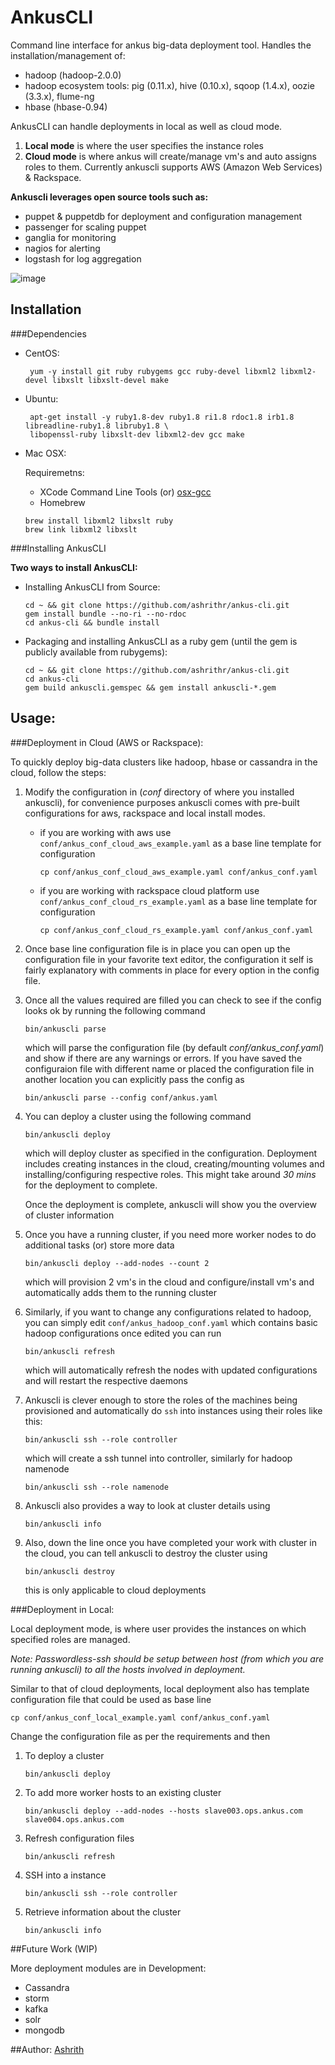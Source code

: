 # AnkusCLI

Command line interface for ankus big-data deployment tool. Handles the installation/management of:

 - hadoop (hadoop-2.0.0)
 - hadoop ecosystem tools: pig (0.11.x), hive (0.10.x), sqoop (1.4.x), oozie (3.3.x), flume-ng
 - hbase (hbase-0.94)

 AnkusCLI can handle deployments in local as well as cloud mode.

 1. **Local mode** is where the user specifies the instance roles
 2. **Cloud mode** is where ankus will create/manage vm's and auto assigns roles to them. Currently ankuscli supports AWS (Amazon Web Services) & Rackspace.

**Ankuscli leverages open source tools such as:**

 - puppet & puppetdb for deployment and configuration management
 - passenger for scaling puppet
 - ganglia for monitoring
 - nagios for alerting
 - logstash for log aggregation
 
![image](http://cloudwick.com/wp-content/uploads/2013/07/ankus_arch.png)

## Installation

###Dependencies

 - CentOS:

   ```
    yum -y install git ruby rubygems gcc ruby-devel libxml2 libxml2-devel libxslt libxslt-devel make
   ```
 - Ubuntu:

   ```
    apt-get install -y ruby1.8-dev ruby1.8 ri1.8 rdoc1.8 irb1.8 libreadline-ruby1.8 libruby1.8 \
    libopenssl-ruby libxslt-dev libxml2-dev gcc make
   ```

 - Mac OSX:

 	Requiremetns:
	- XCode Command Line Tools (or) [osx-gcc](https://github.com/kennethreitz/osx-gcc-installer/)
	- Homebrew

	```
	brew install libxml2 libxslt ruby
	brew link libxml2 libxslt
	```


###Installing AnkusCLI

**Two ways to install AnkusCLI:**

* Installing AnkusCLI from Source:

	```
	cd ~ && git clone https://github.com/ashrithr/ankus-cli.git
	gem install bundle --no-ri --no-rdoc
	cd ankus-cli && bundle install
	```
* Packaging and installing AnkusCLI as a ruby gem (until the gem is publicly available from rubygems):

	```
	cd ~ && git clone https://github.com/ashrithr/ankus-cli.git
	cd ankus-cli
	gem build ankuscli.gemspec && gem install ankuscli-*.gem
	```

## Usage:

###Deployment in Cloud (AWS or Rackspace):

To quickly deploy big-data clusters like hadoop, hbase or cassandra in the cloud, follow the steps:

1. Modify the configuration in (*conf* directory of where you installed ankuscli), for convenience purposes ankuscli comes with pre-built configurations for aws, rackspace and local install modes.
	* if you are working with aws use `conf/ankus_conf_cloud_aws_example.yaml` as a base line template for configuration

		```
		cp conf/ankus_conf_cloud_aws_example.yaml conf/ankus_conf.yaml
		```
	* if you are working with rackspace cloud platform use `conf/ankus_conf_cloud_rs_example.yaml` as a base line template for configuration

		```
		cp conf/ankus_conf_cloud_rs_example.yaml conf/ankus_conf.yaml
		```
2. Once base line configuration file is in place you can open up the configuration file in your favorite text editor, the configuration it self is fairly explanatory with comments in place for every option in the config file.
3. Once all the values required are filled you can check to see if the config looks ok by running the following command

	```
	bin/ankuscli parse
	```
	which will parse the configuration file (by default *conf/ankus_conf.yaml*) and show if there are any warnings or errors. If you have saved the configuraion file with different name or placed the configuration file in another location you can explicitly pass the config as

	```
	bin/ankuscli parse --config conf/ankus.yaml
	```
4. You can deploy a cluster using the following command

	```
	bin/ankuscli deploy
	```
	which will deploy cluster as specified in the configuration. Deployment includes creating instances in the cloud, creating/mounting volumes and installing/configuring respective roles. This might take around *30 mins* for the deployment to complete.

	Once the deployment is complete, ankuscli will show you the overview of cluster information
5. Once you have a running cluster, if you need more worker nodes to do additional tasks (or) store more data

	```
	bin/ankuscli deploy --add-nodes --count 2
	```
	which will provision 2 vm's in the cloud and configure/install vm's and automatically adds them to the running cluster
6. Similarly, if you want to change any configurations related to hadoop, you can simply edit `conf/ankus_hadoop_conf.yaml` which contains basic hadoop configurations once edited you can run

	```
	bin/ankuscli refresh
	```
	which will automatically refresh the nodes with updated configurations and will restart the respective daemons
7. Ankuscli is clever enough to store the roles of the machines being provisioned and automatically do `ssh` into instances using their roles like this:

	```
	bin/ankuscli ssh --role controller
	```
	which will create a ssh tunnel into controller, similarly for hadoop namenode

	```
	bin/ankuscli ssh --role namenode
	```
8. Ankuscli also provides a way to look at cluster details using

	```
	bin/ankuscli info
	```
9. Also, down the line once you have completed your work with cluster in the cloud, you can tell ankuscli to destroy the cluster using

	```
	bin/ankuscli destroy
	```
	this is only applicable to cloud deployments

###Deployment in Local:

Local deployment mode, is where user provides the instances on which specified roles are managed.

*Note: Passwordless-ssh should be setup between host (from which you are running ankuscli) to all the hosts involved in deployment.*

Similar to that of cloud deployments, local deployment also has template configuration file that could be used as base line

```
cp conf/ankus_conf_local_example.yaml conf/ankus_conf.yaml
```

Change the configuration file as per the requirements and then

1. To deploy a cluster

	```
	bin/ankuscli deploy
	```
2. To add more worker hosts to an existing cluster

	```
	bin/ankuscli deploy --add-nodes --hosts slave003.ops.ankus.com slave004.ops.ankus.com
	```
3. Refresh configuration files

	```
	bin/ankuscli refresh
	```
4. SSH into a instance

	```
	bin/ankuscli ssh --role controller
	```
5. Retrieve information about the cluster
	```
	bin/ankuscli info
	```

##Future Work (WIP)

 More deployment modules are in Development:

 - Cassandra
 - storm
 - kafka
 - solr
 - mongodb

##Author:
[Ashrith](https://github.com/ashrithr)
